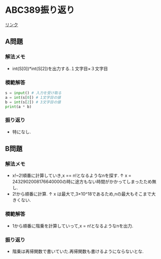 # ABC389振り返り
[リンク](https://atcoder.jp/contests/abc389/tasks)
## A問題

### 解法メモ
- int(S[0])*int(S[2])を出力する.１文字目×３文字目
### 模範解答
```Python
s = input() # 入力を受け取る
a = int(s[0]) # 1文字目の値
b = int(s[2]) # 3文字目の値
print(a * b)
```

### 振り返り
- 特になし.

## B問題

### 解法メモ
- x!~2!順番に計算していき,x == n!となるようなnを探す.
↑ x = 2432902008176640000の時に途方もない時間がかかってしまったため無し.
- 2!から順番に計算.
↑ x は最大で,3×10^18であるため,nの最大もそこまで大きくない.

### 模範解答
- 1から順番に階乗を計算していって,x = n!となるようなnを出力.

### 振り返り
- 階乗は再帰関数で書いていた.再帰関数も書けるようにならないとな.